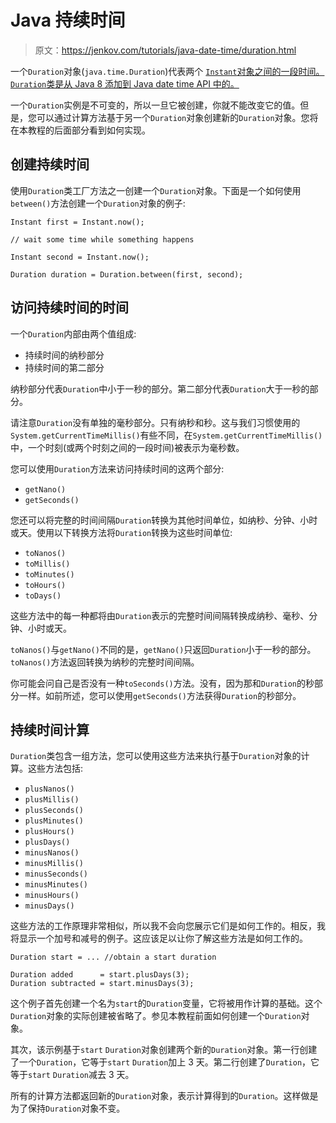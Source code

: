 # Java 持续时间

> 原文：<https://jenkov.com/tutorials/java-date-time/duration.html>

一个`Duration`对象(`java.time.Duration`)代表两个 [`Instant`对象之间的一段时间。`Duration`类是从 Java 8 添加到 Java date time API 中的。](instant.html)

一个`Duration`实例是不可变的，所以一旦它被创建，你就不能改变它的值。但是，您可以通过计算方法基于另一个`Duration`对象创建新的`Duration`对象。您将在本教程的后面部分看到如何实现。

## 创建持续时间

使用`Duration`类工厂方法之一创建一个`Duration`对象。下面是一个如何使用`between()`方法创建一个`Duration`对象的例子:

```
Instant first = Instant.now();

// wait some time while something happens

Instant second = Instant.now();

Duration duration = Duration.between(first, second);

```

## 访问持续时间的时间

一个`Duration`内部由两个值组成:

*   持续时间的纳秒部分
*   持续时间的第二部分

纳秒部分代表`Duration`中小于一秒的部分。第二部分代表`Duration`大于一秒的部分。

请注意`Duration`没有单独的毫秒部分。只有纳秒和秒。这与我们习惯使用的`System.getCurrentTimeMillis()`有些不同，在`System.getCurrentTimeMillis()`中，一个时刻(或两个时刻之间的一段时间)被表示为毫秒数。

您可以使用`Duration`方法来访问持续时间的这两个部分:

*   `getNano()`
*   `getSeconds()`

您还可以将完整的时间间隔`Duration`转换为其他时间单位，如纳秒、分钟、小时或天。使用以下转换方法将`Duration`转换为这些时间单位:

*   `toNanos()`
*   `toMillis()`
*   `toMinutes()`
*   `toHours()`
*   `toDays()`

这些方法中的每一种都将由`Duration`表示的完整时间间隔转换成纳秒、毫秒、分钟、小时或天。

`toNanos()`与`getNano()`不同的是，`getNano()`只返回`Duration`小于一秒的部分。`toNanos()`方法返回转换为纳秒的完整时间间隔。

你可能会问自己是否没有一种`toSeconds()`方法。没有，因为那和`Duration`的秒部分一样。如前所述，您可以使用`getSeconds()`方法获得`Duration`的秒部分。

## 持续时间计算

`Duration`类包含一组方法，您可以使用这些方法来执行基于`Duration`对象的计算。这些方法包括:

*   `plusNanos()`
*   `plusMillis()`
*   `plusSeconds()`
*   `plusMinutes()`
*   `plusHours()`
*   `plusDays()`
*   `minusNanos()`
*   `minusMillis()`
*   `minusSeconds()`
*   `minusMinutes()`
*   `minusHours()`
*   `minusDays()`

这些方法的工作原理非常相似，所以我不会向您展示它们是如何工作的。相反，我将显示一个加号和减号的例子。这应该足以让你了解这些方法是如何工作的。

```
Duration start = ... //obtain a start duration

Duration added      = start.plusDays(3);
Duration subtracted = start.minusDays(3);

```

这个例子首先创建一个名为`start`的`Duration`变量，它将被用作计算的基础。这个`Duration`对象的实际创建被省略了。参见本教程前面如何创建一个`Duration`对象。

其次，该示例基于`start` `Duration`对象创建两个新的`Duration`对象。第一行创建了一个`Duration`，它等于`start` `Duration`加上 3 天。第二行创建了`Duration`，它等于`start` `Duration`减去 3 天。

所有的计算方法都返回新的`Duration`对象，表示计算得到的`Duration`。这样做是为了保持`Duration`对象不变。